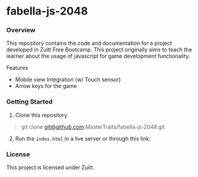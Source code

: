 # fabella-js-2048
### Overview
This repository contains the code and documentation for a project developed in Zuitt Free Bootcamp. This project originally aims to teach the learner about the usage of javascript for game development functionality. 

Features
- Mobile view Integration (w/ Touch sensor)
- Arrow keys for the game

### Getting Started
1. Clone this repository
> git clone git@github.com:MasterTraits/fabella-js-2048.git
2. Run the `index.html` in a live server or through this link:

### License
This project is licensed under Zuitt.
